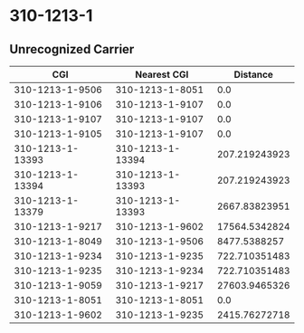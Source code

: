 # 310-1213-1
## Unrecognized Carrier


| CGI | Nearest CGI | Distance |
|-----|-------------|----------|
| 310-1213-1-9506 | 310-1213-1-8051 | 0.0 |
| 310-1213-1-9106 | 310-1213-1-9107 | 0.0 |
| 310-1213-1-9107 | 310-1213-1-9107 | 0.0 |
| 310-1213-1-9105 | 310-1213-1-9107 | 0.0 |
| 310-1213-1-13393 | 310-1213-1-13394 | 207.219243923 |
| 310-1213-1-13394 | 310-1213-1-13393 | 207.219243923 |
| 310-1213-1-13379 | 310-1213-1-13393 | 2667.83823951 |
| 310-1213-1-9217 | 310-1213-1-9602 | 17564.5342824 |
| 310-1213-1-8049 | 310-1213-1-9506 | 8477.5388257 |
| 310-1213-1-9234 | 310-1213-1-9235 | 722.710351483 |
| 310-1213-1-9235 | 310-1213-1-9234 | 722.710351483 |
| 310-1213-1-9059 | 310-1213-1-9217 | 27603.9465326 |
| 310-1213-1-8051 | 310-1213-1-8051 | 0.0 |
| 310-1213-1-9602 | 310-1213-1-9235 | 2415.76272718 |

